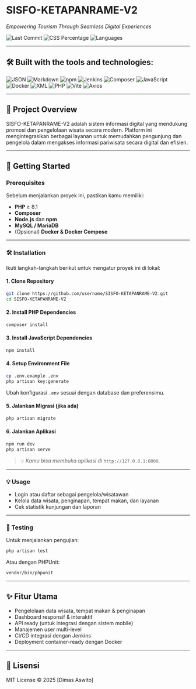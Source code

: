 
# SISFO-KETAPANRAME-V2

*Empowering Tourism Through Seamless Digital Experiences*

![Last Commit](https://img.shields.io/github/last-commit/DimasAswito/SISFO-KETAPANRAME-V2?color=blue&label=last%20commit)
![CSS Percentage](https://img.shields.io/badge/css-46.7%25-blue)
![Languages](https://img.shields.io/github/languages/count/DimasAswito/SISFO-KETAPANRAME-V2)

---

## 🛠️ Built with the tools and technologies:

![JSON](https://img.shields.io/badge/-JSON-black?logo=json&logoColor=white)
![Markdown](https://img.shields.io/badge/-Markdown-000000?logo=markdown)
![npm](https://img.shields.io/badge/-npm-CB3837?logo=npm&logoColor=white)
![Jenkins](https://img.shields.io/badge/-Jenkins-D24939?logo=jenkins&logoColor=white)
![Composer](https://img.shields.io/badge/-Composer-885630?logo=composer&logoColor=white)
![JavaScript](https://img.shields.io/badge/-JavaScript-F7DF1E?logo=javascript&logoColor=black)
![Docker](https://img.shields.io/badge/-Docker-2496ED?logo=docker&logoColor=white)
![XML](https://img.shields.io/badge/-XML-blueviolet?logo=xml&logoColor=white)
![PHP](https://img.shields.io/badge/-PHP-777BB4?logo=php&logoColor=white)
![Vite](https://img.shields.io/badge/-Vite-646CFF?logo=vite&logoColor=white)
![Axios](https://img.shields.io/badge/-Axios-5A29E4?logo=axios&logoColor=white)

---

## 📌 Project Overview

SISFO-KETAPANRAME-V2 adalah sistem informasi digital yang mendukung promosi dan pengelolaan wisata secara modern. Platform ini mengintegrasikan berbagai layanan untuk memudahkan pengunjung dan pengelola dalam mengakses informasi pariwisata secara digital dan efisien.

---

## 🚀 Getting Started

### Prerequisites

Sebelum menjalankan proyek ini, pastikan kamu memiliki:

- **PHP** ≥ 8.1
- **Composer**
- **Node.js** dan **npm**
- **MySQL / MariaDB**
- (Opsional) **Docker & Docker Compose**

---

### 🛠️ Installation

Ikuti langkah-langkah berikut untuk mengatur proyek ini di lokal:

#### 1. Clone Repository
```bash
git clone https://github.com/username/SISFO-KETAPANRAME-V2.git
cd SISFO-KETAPANRAME-V2
```

#### 2. Install PHP Dependencies
```bash
composer install
```

#### 3. Install JavaScript Dependencies
```bash
npm install
```

#### 4. Setup Environment File
```bash
cp .env.example .env
php artisan key:generate
```
Ubah konfigurasi `.env` sesuai dengan database dan preferensimu.

#### 5. Jalankan Migrasi (jika ada)
```bash
php artisan migrate
```

#### 6. Jalankan Aplikasi
```bash
npm run dev
php artisan serve
```

> 💡 *Kamu bisa membuka aplikasi di* `http://127.0.0.1:8000`.

---

### 💡 Usage

- Login atau daftar sebagai pengelola/wisatawan
- Kelola data wisata, penginapan, tempat makan, dan layanan
- Cek statistik kunjungan dan laporan

---

### 🧪 Testing

Untuk menjalankan pengujian:

```bash
php artisan test
```

Atau dengan PHPUnit:

```bash
vendor/bin/phpunit
```

---

## ✨ Fitur Utama

- Pengelolaan data wisata, tempat makan & penginapan
- Dashboard responsif & interaktif
- API ready (untuk integrasi dengan sistem mobile)
- Manajemen user multi-level
- CI/CD integrasi dengan Jenkins
- Deployment container-ready dengan Docker

---

## 📄 Lisensi

MIT License © 2025 [Dimas Aswito]
